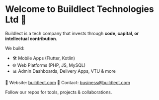 # Welcome to Buildlect Technologies Ltd 👋

Buildlect is a tech company that invests through **code, capital, or intellectual contribution**.

We build:
- 🛠 Mobile Apps (Flutter, Kotlin)
- 🌐 Web Platforms (PHP, JS, MySQL)
- 📊 Admin Dashboards, Delivery Apps, VTU & more

🔗 Website: [buildlect.com](https://buildlect.com)
📩 Contact: business@buildlect.com

Follow our repos for tools, projects & collaborations.
